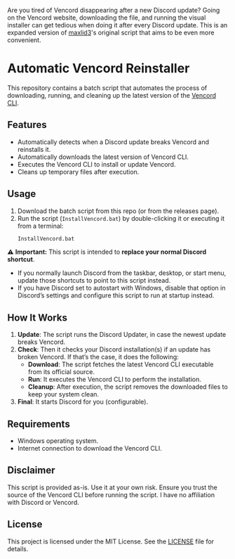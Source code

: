 Are you tired of Vencord disappearing after a new Discord update? Going on the Vencord website, downloading the file, and running the visual installer can get tedious when doing it after every Discord update. This is an expanded version of [maxlid3](https://github.com/maxlid3)'s original script that aims to be even more convenient.

# Automatic Vencord Reinstaller

This repository contains a batch script that automates the process of downloading, running, and cleaning up the latest version of the [Vencord CLI](https://github.com/Vendicated/Vencord).

## Features

- Automatically detects when a Discord update breaks Vencord and reinstalls it.
- Automatically downloads the latest version of Vencord CLI.
- Executes the Vencord CLI to install or update Vencord.
- Cleans up temporary files after execution.

## Usage

1. Download the batch script from this repo (or from the releases page).  
2. Run the script (`InstallVencord.bat`) by double-clicking it or executing it from a terminal:  
   ```bash
   InstallVencord.bat
   ```

⚠️ **Important:** This script is intended to **replace your normal Discord shortcut**.  
- If you normally launch Discord from the taskbar, desktop, or start menu, update those shortcuts to point to this script instead.  
- If you have Discord set to autostart with Windows, disable that option in Discord’s settings and configure this script to run at startup instead.  




## How It Works
1. **Update**: The script runs the Discord Updater, in case the newest update breaks Vencord.
2. **Check**: Then it checks your Discord installation(s) if an update has broken Vencord. If that’s the case, it does the following:
    - **Download**: The script fetches the latest Vencord CLI executable from its official source.
    - **Run**: It executes the Vencord CLI to perform the installation.
    - **Cleanup**: After execution, the script removes the downloaded files to keep your system clean.
3. **Final**: It starts Discord for you (configurable).

## Requirements

- Windows operating system.
- Internet connection to download the Vencord CLI.

## Disclaimer

This script is provided as-is. Use it at your own risk. Ensure you trust the source of the Vencord CLI before running the script. I have no affiliation with Discord or Vencord.

## License

This project is licensed under the MIT License. See the [LICENSE](LICENSE) file for details. 
